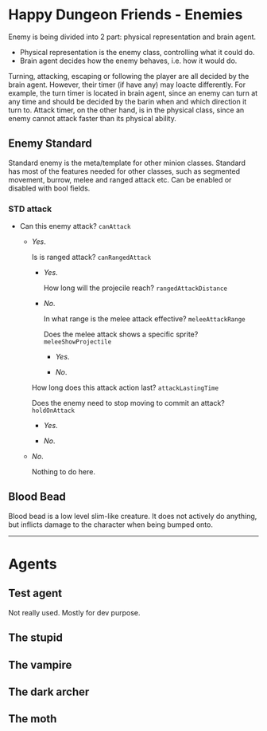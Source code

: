 # Happy Dungeon Friends - Enemies 

Enemy is being divided into 2 part: physical representation and brain agent. 

* Physical representation is the enemy class, controlling what it could do. 
* Brain agent decides how the enemy behaves, i.e. how it would do. 

Turning, attacking, escaping or following the player are all decided by the brain agent. However, 
their timer (if have any) may loacte differently. For example, the turn timer is located
in brain agent, since an enemy can turn at any time and should be decided by the barin when
and which direction it turn to. Attack timer, on the other hand, is in the physical class, 
since an enemy cannot attack faster than its physical ability. 

## Enemy Standard 

Standard enemy is the meta/template for other minion classes. Standard has most of the features needed
for other classes, such as segmented movement, burrow, melee and ranged attack etc.
Can be enabled or disabled with bool fields. 

### STD attack 

* Can this enemy attack? `canAttack`
  * *Yes*.

    Is is ranged attack? `canRangedAttack`

    * *Yes*.

      How long will the projecile reach? `rangedAttackDistance`

    * *No*.

      In what range is the melee attack effective? `meleeAttackRange`

      Does the melee attack shows a specific sprite? `meleeShowProjectile`

      * *Yes*.

      * *No*.

    How long does this attack action last? `attackLastingTime`

    Does the enemy need to stop moving to commit an attack? `holdOnAttack`

     * *Yes*.

     * *No*.

  * *No*.

    Nothing to do here. 

## Blood Bead 

Blood bead is a low level slim-like creature. It does not actively do anything, but inflicts damage to
the character when being bumped onto. 


----------------------------------------------------

# Agents 

## Test agent 

Not really used. Mostly for dev purpose. 

## The stupid 

## The vampire 

## The dark archer 

## The moth 